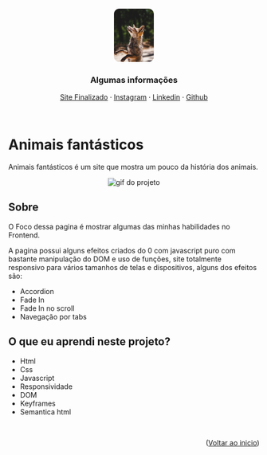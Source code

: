 <br />
<div align="center" id="top">
    <img src="assets/cover.png" alt="Logo" width="80px" height="auto">
  </a>

  <h3 align="center">Algumas informações</h3>

  <p align="center">
    <a href="https://paulpbi.github.io/animais-fantasticos/" target="_blank">Site Finalizado</a>
    ·
    <a href="https://www.instagram.com/paulopbi_/" target="_blank">Instagram</a>
    ·
    <a href="https://www.linkedin.com/in/paulopbi/" target="_blank">Linkedin</a>
    ·
    <a href="https://github.com/Paulpbi" target="_blank">Github</a>
  </p>
</div>

<br>

# Animais fantásticos

Animais fantásticos é um site que mostra um pouco da história dos animais.

<p align="center">
<img src="assets/animais_fantastico.gif" alt="gif do projeto" width="400px" >
</p>

## Sobre

O Foco dessa pagina é mostrar algumas das minhas habilidades no Frontend. <br>

A pagina possui alguns efeitos criados do 0 com javascript puro com bastante manipulação do DOM e uso de funções, site totalmente responsivo para vários tamanhos de telas e dispositivos, alguns dos efeitos são:

- Accordion
- Fade In
- Fade In no scroll
- Navegação por tabs

## O que eu aprendi neste projeto?

- Html
- Css
- Javascript
- Responsividade
- DOM
- Keyframes
- Semantica html

<br>

<p align="right">(<a href="#top">Voltar ao inicio</a>)</p>
